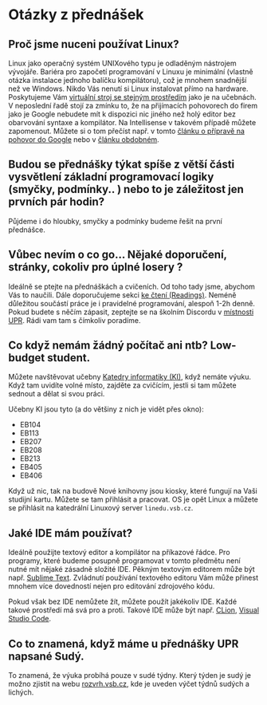 # Otázky z přednášek

## Proč jsme nuceni používat Linux?

Linux jako operačný systém UNIXového typu je odladěným nástrojem vývojáře.
Bariéra pro započetí programování v Linuxu je minimální (vlastně otázka instalace jednoho balíčku kompilátoru), což je mnohem snadnější než ve Windows.
Nikdo Vás nenutí si Linux instalovat přímo na hardware. Poskytujeme Vám [virtuální stroj se stejným prostředím](vm.md) jako je na učebnách.
V neposlední řadě stojí za zmínku to, že na přijímacích pohovorech do firem jako je Google nebudete mít k dispozici nic jiného než holý editor bez obarvování syntaxe a kompilátor.
Na Intellisense v takovém případě můžete zapomenout.
Můžete si o tom přečíst např. v tomto [článku o přípravě na pohovor do Google](https://psc-g.github.io/interviews/google/2020/02/25/interviewing-at-google.html)
nebo v [článku obdobném](http://steve-yegge.blogspot.com/2008/03/get-that-job-at-google.html).


## Budou se přednášky týkat spíše z větší části vysvětlení základní programovací logiky (smyčky, podmínky.. ) nebo to je záležitost jen prvních pár hodin?

Půjdeme i do hloubky, smyčky a podmínky budeme řešit na první přednášce.


## Vůbec nevím o co go... Nějaké doporučení, stránky, cokoliv pro úplné losery ?

Ideálně se ptejte na přednáškách a cvičeních. Od toho tady jsme, abychom Vás to naučili. Dále doporučujeme sekci [ke čtení (Readings)](/readings.md).
Neméně důležitou součástí práce je i pravidelné programování, alespoň 1-2h denně. Pokud budete s něčím zápasit, zeptejte se na školním Discordu v
[místnosti UPR](https://discord.com/channels/631124326522945546/1058362395896062042). Rádi vam tam s čímkoliv poradíme.

## Co když nemám žádný počítač ani ntb? Low-budget student.

Můžete navštěvovat učebny [Katedry informatiky (KI)](http://www.cs.vsb.cz), když nemáte výuku. Když tam uvidíte volné místo, zajděte za cvičícím, jestli si tam můžete sednout a dělat si svou práci.

Učebny KI jsou tyto (a do většiny z nich je vidět přes okno):

- EB104
- EB113
- EB207
- EB208
- EB213
- EB405
- EB406

Když už nic, tak na budově Nové knihovny jsou kiosky, které fungují na Vaši studijní kartu. Můžete se tam přihlásit a pracovat. OS je opět Linux a můžete se přihlásit na katedrální Linuxový server `linedu.vsb.cz`.


## Jaké IDE mám používat?

Ideálně použijte textový editor a kompilátor na příkazové řádce. Pro programy, které budeme posupně programovat v tomto předmětu není nutné mít nějaké zásadně složité IDE. Pěkným textovým editorem může být např. [Sublime Text](https://www.sublimetext.com/). Zvládnutí používání textového editoru Vám může přinest mnohem více dovedností nejen pro editování zdrojového kódu.

Pokud však bez IDE nemůžete žít, můžete použít jakékoliv IDE. Každé takové prostředí má svá pro a proti. Takové IDE může být např. [CLion](https://www.jetbrains.com/clion/), [Visual Studio Code](https://code.visualstudio.com/).


## Co to znamená, když máme u přednášky UPR napsané Sudý.

To znamená, že výuka probíhá pouze v sudé týdny. Který týden je sudý je možno zjistit na webu [rozvrh.vsb.cz](https://rozvrh.vsb.cz), kde je uveden výčet týdnů sudých a lichých.

